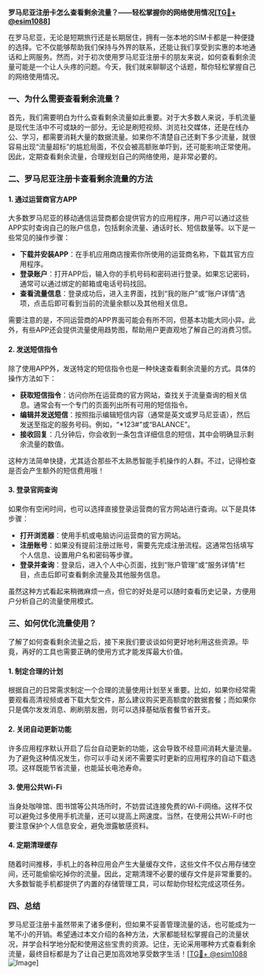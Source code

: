 **罗马尼亚注册卡怎么查看剩余流量？——轻松掌握你的网络使用情况[[TG💪+ @esim1088](https://t.me/s/esim1088)]**

在罗马尼亚，无论是短期旅行还是长期居住，拥有一张本地的SIM卡都是一种便捷的选择。它不仅能够帮助我们保持与外界的联系，还能让我们享受到实惠的本地通话和上网服务。然而，对于初次使用罗马尼亚注册卡的朋友来说，如何查看剩余流量可能是一个让人头疼的问题。今天，我们就来聊聊这个话题，帮你轻松掌握自己的网络使用情况。

### 一、为什么需要查看剩余流量？

首先，我们需要明白为什么查看剩余流量如此重要。对于大多数人来说，手机流量是现代生活中不可或缺的一部分。无论是刷短视频、浏览社交媒体，还是在线办公、学习，都需要消耗大量的数据流量。如果你不清楚自己还剩下多少流量，就很容易出现“流量超标”的尴尬局面，不仅会被高额账单吓到，还可能影响正常使用。因此，定期查看剩余流量，合理规划自己的网络使用，是非常必要的。

### 二、罗马尼亚注册卡查看剩余流量的方法

#### 1. 通过运营商官方APP

大多数罗马尼亚的移动通信运营商都会提供官方的应用程序，用户可以通过这些APP实时查询自己的账户信息，包括剩余流量、通话时长、短信数量等。以下是一些常见的操作步骤：

- **下载并安装APP**：在手机应用商店搜索你所使用的运营商名称，下载其官方应用程序。
- **登录账户**：打开APP后，输入你的手机号码和密码进行登录。如果忘记密码，通常可以通过绑定的邮箱或电话号码找回。
- **查看流量信息**：登录成功后，进入主界面，找到“我的账户”或“账户详情”选项，点击后即可看到当前的流量余额以及其他相关信息。

需要注意的是，不同运营商的APP界面可能会有所不同，但基本功能大同小异。此外，有些APP还会提供流量使用趋势图，帮助用户更直观地了解自己的消费习惯。

#### 2. 发送短信指令

除了使用APP外，发送特定的短信指令也是一种快速查看剩余流量的方式。具体的操作方法如下：

- **获取短信指令**：访问你所在运营商的官方网站，查找关于流量查询的相关信息。通常会有一个专门的页面列出所有可用的短信指令。
- **编辑并发送短信**：按照指示编辑短信内容（通常是英文或罗马尼亚语），然后发送至指定的服务号码。例如，“*123#”或“BALANCE”。
- **接收回复**：几分钟后，你会收到一条包含详细信息的短信，其中会明确显示剩余流量的数值。

这种方法简单快捷，尤其适合那些不太熟悉智能手机操作的人群。不过，记得检查是否会产生额外的短信费用哦！

#### 3. 登录官网查询

如果你有空闲时间，也可以选择直接登录运营商的官方网站进行查询。以下是具体步骤：

- **打开浏览器**：使用手机或电脑访问运营商的官方网站。
- **注册账号**：如果没有提前注册过账号，需要先完成注册流程。这通常包括填写个人信息、设置用户名和密码等步骤。
- **登录并查询**：登录后，进入个人中心页面，找到“账户管理”或“服务详情”栏目，点击后即可查看剩余流量及其他服务信息。

虽然这种方式看起来稍微麻烦一点，但它的好处是可以随时查看历史记录，方便用户分析自己的流量使用模式。

### 三、如何优化流量使用？

了解了如何查看剩余流量之后，接下来我们要谈谈如何更好地利用这些资源。毕竟，再好的工具也需要正确的使用方式才能发挥最大价值。

#### 1. 制定合理的计划

根据自己的日常需求制定一个合理的流量使用计划至关重要。比如，如果你经常需要观看高清视频或者下载大型文件，那么建议购买更高额度的数据套餐；而如果你只是偶尔发发消息、刷刷朋友圈，则可以选择基础版套餐节省开支。

#### 2. 关闭自动更新功能

许多应用程序默认开启了后台自动更新的功能，这会导致不经意间消耗大量流量。为了避免这种情况发生，你可以手动关闭不需要实时更新的应用程序的自动下载选项。这样既能节省流量，也能延长电池寿命。

#### 3. 使用公共Wi-Fi

当身处咖啡馆、图书馆等公共场所时，不妨尝试连接免费的Wi-Fi网络。这样不仅可以避免过多使用手机流量，还可以提高上网速度。当然，在使用公共Wi-Fi时也要注意保护个人信息安全，避免泄露敏感资料。

#### 4. 定期清理缓存

随着时间推移，手机上的各种应用会产生大量缓存文件，这些文件不仅占用存储空间，还可能偷偷吃掉你的流量。因此，定期清理不必要的缓存文件是非常重要的。大多数智能手机都提供了内置的存储管理工具，可以帮助你轻松完成这项任务。

### 四、总结

罗马尼亚注册卡虽然带来了诸多便利，但如果不妥善管理流量的话，也可能成为一笔不小的开销。希望通过本文介绍的各种方法，大家都能轻松掌握自己的流量状况，并学会科学地分配和使用这些宝贵的资源。记住，无论采用哪种方式查看剩余流量，最终目标都是为了让自己更加高效地享受数字生活！[[TG💪+ @esim1088](https://t.me/s/esim1088) ![Image](https://i.postimg.cc/4NQfJmqS/Snipaste-2025-05-13-00-14-12.png)]